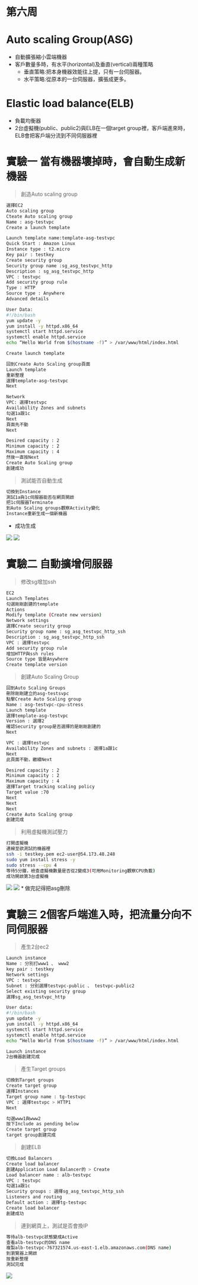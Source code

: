 # 第六周
# Auto scaling Group(ASG)
* 自動擴張縮小雲端機器
* 客戶數量多時，有水平(horizontal)及垂直(vertical)兩種策略
  * 垂直策略:把本身機器效能往上提，只有一台伺服器。
  * 水平策略:從原本的一台伺服器，擴張成更多。

# Elastic load balance(ELB)
* 負載均衡器
* 2台虛擬機(public、public2)與ELB在一個target group裡，客戶端進來時，ELB會把客戶端分流到不同伺服器裡

# 實驗一 當有機器壞掉時，會自動生成新機器
> 創造Auto scaling group

```sh
選擇EC2
Auto scaling group
Cteate Auto scaling group
Name : asg-testvpc
Create a launch template
```
```sh
Launch template name:template-asg-testvpc
Quick Start : Amazon Linux
Instance type : t2.micro
Key pair : testkey
Create security group
Security group name :sg_asg_testvpc_http
Description : sg_asg_testvpc_http 
VPC : testvpc
Add security group rule
Type : HTTP
Source type : Anywhere
Advanced details
```
```sh
User Data:
#!/bin/bash
yum update -y
yum install -y httpd.x86_64
systemctl start httpd.service
systemctl enable httpd.service
echo “Hello World from $(hostname -f)” > /var/www/html/index.html

Create launch template
```
```sh
回到Create Auto Scaling group頁面
Launch template
重新整理
選擇template-asg-testvpc
Next
```
```sh
Network
VPC: 選擇testvpc
Availability Zones and subnets
勾選1a跟1c
Next
頁面先不動
Next
```
```sh
Desired capacity : 2
Minimum capacity : 2
Maximum capacity : 4
然後一直按Next
Create Auto Scaling group
創建成功
```
>測試能否自動生成

```sh
切換到Instance
測試1a與1c伺服器能否在網頁開啟
把1c伺服器Terminate
到Auto Scaling groups觀察Activity變化
Instance重新生成一個新機器
```
* 成功生成
<img src="../pic/1024.png">
<img src="../pic/1024-1.png">

# 實驗二 自動擴增伺服器
> 修改sg增加ssh

```sh
EC2
Launch Templates
勾選剛剛創建的template
Actions
Modify template (Create new version)
Network settings
選擇Create security group
Security group name : sg_asg_testvpc_http_ssh
Description : sg_asg_testvpc_http_ssh
VPC : 選擇testvpc
Add security group rule
增加HTTP與ssh rules
Source type 皆是Anywhere
Create template version
```
>創建Auto Scaling Group

```sh
回到Auto Scaling Groups
刪除剛剛建立的asg-testsvpc
點擊Create Auto Scaling group
Name : asg-testvpc-cpu-stress
Launch template
選擇template-asg-testvpc
Version : 選擇2
確認Security group是否選擇的是剛剛創建的
Next

VPC : 選擇testvpc
Availability Zones and subnets : 選擇1a跟1c
Next
此頁面不動，繼續Next

Desired capacity : 2
Minimum capacity : 2
Maximum capacity : 4
選擇Target tracking scaling policy
Target value :70
Next
Next
Next
Create Auto Scaling group
創建完成
```
>利用虛擬機測試壓力

```sh
打開虛擬機
連線至欲測試的機器裡
ssh -i testkey.pem ec2-user@54.173.48.248
sudo yum install stress -y
sudo stress --cpu 4
等待5分鐘，檢查虛擬機數量是否從2變成3(可用Monitoring觀察CPU負載)
成功開啟第3台虛擬機
```
<img src="../pic/1024-2.png">
<img src="../pic/1024-3.png">
* 做完記得把asg刪除

# 實驗三 2個客戶端進入時，把流量分向不同伺服器

> 產生2台ec2

```sh
Launch instance
Name : 分別打www1 、 www2
key pair : testkey
Network settings
VPC : testvpc
Subnet : 分別選擇testvpc-public 、 testvpc-public2
Select existing security group
選擇sg_asg_testvpc_http

User data:
#!/bin/bash
yum update -y
yum install -y httpd.x86_64
systemctl start httpd.service
systemctl enable httpd.service
echo “Hello World from $(hostname -f)” > /var/www/html/index.html

Launch instance
2台機器創建完成
```
> 產生Target groups

```sh
切換到Target groups
Create target group
選擇Instances
Target group name : tg-testvpc
VPC : 選擇testvpc > HTTP1
Next

勾選www1與www2
按下Include as pending below
Create target group
target group創建完成
```
> 創建ELB

```sh
切換Load Balancers
Create load balancer
創建Application Load Balancer的 > Create
Load balancer name : alb-testvpc
VPC : testvpc
勾選1a跟1c
Security groups : 選擇sg_asg_testvpc_http_ssh
Listeners and routing
Default action : 選擇tg-testvpc
Create load balancer
創建成功
```
> 連到網頁上，測試是否會換IP

```sh
等待alb-testvpc狀態變成Active
查看alb-testvpc的DNS name
複製alb-testvpc-767321574.us-east-1.elb.amazonaws.com(DNS name)
到瀏覽器上開啟
按重新整理
測試完成
```
<img src="../pic/1024-4.png">
